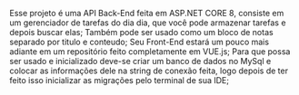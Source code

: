 Esse projeto é uma API Back-End feita em ASP.NET CORE 8, consiste em um gerenciador de tarefas do dia dia, que você pode armazenar tarefas e depois buscar elas;
Também pode ser usado como um bloco de notas separado por titulo e conteudo;
Seu Front-End estará um pouco mais adiante em um repositório feito completamente em VUE.js; 
Para que possa ser usado e inicializado deve-se criar um banco de dados no MySql e colocar as informações dele na string de conexão feita, logo depois de ter feito isso inicializar as migrações pelo terminal de sua IDE;
